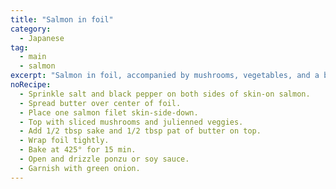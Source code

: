 ```yaml
---
title: "Salmon in foil"
category:
  - Japanese
tag:
  - main
  - salmon
excerpt: "Salmon in foil, accompanied by mushrooms, vegetables, and a buttery finish, presents a succulent and flavorful meal bursting with umami goodness."
noRecipe:
  - Sprinkle salt and black pepper on both sides of skin-on salmon.
  - Spread butter over center of foil.
  - Place one salmon filet skin-side-down.
  - Top with sliced mushrooms and julienned veggies.
  - Add 1/2 tbsp sake and 1/2 tbsp pat of butter on top.
  - Wrap foil tightly.
  - Bake at 425° for 15 min.
  - Open and drizzle ponzu or soy sauce.
  - Garnish with green onion.
---
```

